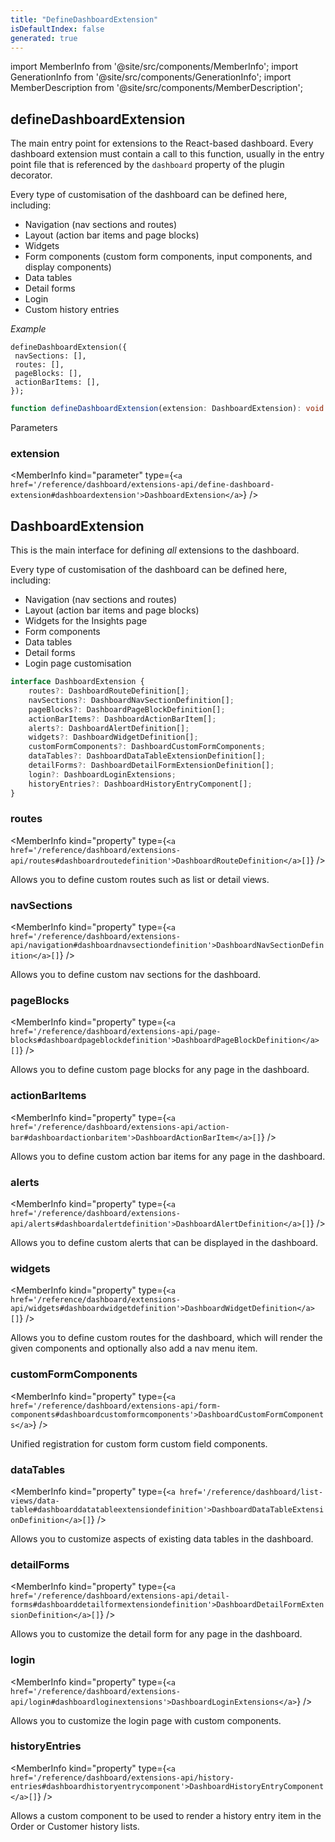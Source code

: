 ```yaml
---
title: "DefineDashboardExtension"
isDefaultIndex: false
generated: true
---
```

<!-- This file was generated from the Vendure source. Do not modify. Instead, re-run the "docs:build" script -->
import MemberInfo from '@site/src/components/MemberInfo';
import GenerationInfo from '@site/src/components/GenerationInfo';
import MemberDescription from '@site/src/components/MemberDescription';


## defineDashboardExtension

<GenerationInfo sourceFile="packages/dashboard/src/lib/framework/extension-api/define-dashboard-extension.ts" sourceLine="62" packageName="@vendure/dashboard" since="3.3.0" />

The main entry point for extensions to the React-based dashboard. Every dashboard extension
must contain a call to this function, usually in the entry point file that is referenced by
the `dashboard` property of the plugin decorator.

Every type of customisation of the dashboard can be defined here, including:

- Navigation (nav sections and routes)
- Layout (action bar items and page blocks)
- Widgets
- Form components (custom form components, input components, and display components)
- Data tables
- Detail forms
- Login
- Custom history entries

*Example*

```tsx
defineDashboardExtension({
 navSections: [],
 routes: [],
 pageBlocks: [],
 actionBarItems: [],
});
```

```ts title="Signature"
function defineDashboardExtension(extension: DashboardExtension): void
```
Parameters

### extension

<MemberInfo kind="parameter" type={`<a href='/reference/dashboard/extensions-api/define-dashboard-extension#dashboardextension'>DashboardExtension</a>`} />



## DashboardExtension

<GenerationInfo sourceFile="packages/dashboard/src/lib/framework/extension-api/extension-api-types.ts" sourceLine="34" packageName="@vendure/dashboard" since="3.3.0" />

This is the main interface for defining _all_ extensions to the dashboard.

Every type of customisation of the dashboard can be defined here, including:

- Navigation (nav sections and routes)
- Layout (action bar items and page blocks)
- Widgets for the Insights page
- Form components
- Data tables
- Detail forms
- Login page customisation

```ts title="Signature"
interface DashboardExtension {
    routes?: DashboardRouteDefinition[];
    navSections?: DashboardNavSectionDefinition[];
    pageBlocks?: DashboardPageBlockDefinition[];
    actionBarItems?: DashboardActionBarItem[];
    alerts?: DashboardAlertDefinition[];
    widgets?: DashboardWidgetDefinition[];
    customFormComponents?: DashboardCustomFormComponents;
    dataTables?: DashboardDataTableExtensionDefinition[];
    detailForms?: DashboardDetailFormExtensionDefinition[];
    login?: DashboardLoginExtensions;
    historyEntries?: DashboardHistoryEntryComponent[];
}
```

<div className="members-wrapper">

### routes

<MemberInfo kind="property" type={`<a href='/reference/dashboard/extensions-api/routes#dashboardroutedefinition'>DashboardRouteDefinition</a>[]`}   />

Allows you to define custom routes such as list or detail views.
### navSections

<MemberInfo kind="property" type={`<a href='/reference/dashboard/extensions-api/navigation#dashboardnavsectiondefinition'>DashboardNavSectionDefinition</a>[]`}   />

Allows you to define custom nav sections for the dashboard.
### pageBlocks

<MemberInfo kind="property" type={`<a href='/reference/dashboard/extensions-api/page-blocks#dashboardpageblockdefinition'>DashboardPageBlockDefinition</a>[]`}   />

Allows you to define custom page blocks for any page in the dashboard.
### actionBarItems

<MemberInfo kind="property" type={`<a href='/reference/dashboard/extensions-api/action-bar#dashboardactionbaritem'>DashboardActionBarItem</a>[]`}   />

Allows you to define custom action bar items for any page in the dashboard.
### alerts

<MemberInfo kind="property" type={`<a href='/reference/dashboard/extensions-api/alerts#dashboardalertdefinition'>DashboardAlertDefinition</a>[]`}   />

Allows you to define custom alerts that can be displayed in the dashboard.
### widgets

<MemberInfo kind="property" type={`<a href='/reference/dashboard/extensions-api/widgets#dashboardwidgetdefinition'>DashboardWidgetDefinition</a>[]`}   />

Allows you to define custom routes for the dashboard, which will render the
given components and optionally also add a nav menu item.
### customFormComponents

<MemberInfo kind="property" type={`<a href='/reference/dashboard/extensions-api/form-components#dashboardcustomformcomponents'>DashboardCustomFormComponents</a>`}   />

Unified registration for custom form custom field components.
### dataTables

<MemberInfo kind="property" type={`<a href='/reference/dashboard/list-views/data-table#dashboarddatatableextensiondefinition'>DashboardDataTableExtensionDefinition</a>[]`}   />

Allows you to customize aspects of existing data tables in the dashboard.
### detailForms

<MemberInfo kind="property" type={`<a href='/reference/dashboard/extensions-api/detail-forms#dashboarddetailformextensiondefinition'>DashboardDetailFormExtensionDefinition</a>[]`}   />

Allows you to customize the detail form for any page in the dashboard.
### login

<MemberInfo kind="property" type={`<a href='/reference/dashboard/extensions-api/login#dashboardloginextensions'>DashboardLoginExtensions</a>`}   />

Allows you to customize the login page with custom components.
### historyEntries

<MemberInfo kind="property" type={`<a href='/reference/dashboard/extensions-api/history-entries#dashboardhistoryentrycomponent'>DashboardHistoryEntryComponent</a>[]`}   />

Allows a custom component to be used to render a history entry item
in the Order or Customer history lists.


</div>
